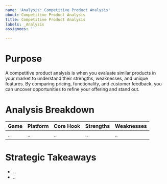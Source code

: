 ```yaml
---
name: 'Analysis: Competitive Product Analysis'
about: Competitive Product Analysis
title: Competitive Product Analysis
labels: _Analysis
assignees: ''

---
```


# Purpose

A competitive product analysis is when you evaluate similar products in your market to understand their strengths, weaknesses, and unique features. By comparing pricing, functionality, and customer feedback, you can uncover opportunities to refine your offering and stand out.

# Analysis Breakdown

| Game | Platform | Core Hook | Strengths | Weaknesses |
| -- | -- | -- | -- | -- |
| .. | .. | .. | .. | .. |


# Strategic Takeaways

- ..
- ..
